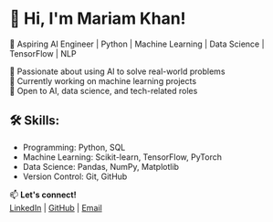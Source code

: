 # 👋 Hi, I'm Mariam Khan!

🚀 Aspiring AI Engineer | Python | Machine Learning | Data Science | TensorFlow | NLP  

🔹 Passionate about using AI to solve real-world problems  
🔹 Currently working on machine learning projects  
🔹 Open to AI, data science, and tech-related roles  

## 🛠️ Skills:
- Programming: Python, SQL
- Machine Learning: Scikit-learn, TensorFlow, PyTorch
- Data Science: Pandas, NumPy, Matplotlib
- Version Control: Git, GitHub

📫 **Let's connect!**  
[LinkedIn](https://www.linkedin.com/in/mariam-khan-451340b/) | [GitHub](https://github.com/MariamKhan98) | [Email](mailto:mariam1.khan1@gmail.com)
